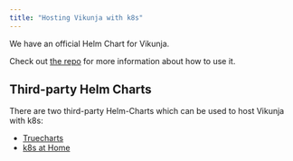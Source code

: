 ```yaml
---
title: "Hosting Vikunja with k8s"
---
```


We have an official Helm Chart for Vikunja.

Check out [the repo](https://kolaente.dev/vikunja/helm-chart/) for more information about how to use it.

## Third-party Helm Charts

There are two third-party Helm-Charts which can be used to host Vikunja with k8s:

* [Truecharts](https://truecharts.org/charts/stable/vikunja/)
* [k8s at Home](https://github.com/k8s-at-home/charts)
